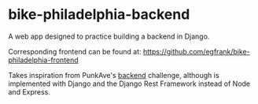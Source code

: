 # bike-philadelphia-backend
A web app designed to practice building a backend in Django.


Corresponding frontend can be found at: https://github.com/egfrank/bike-philadelphia-frontend

Takes inspiration from PunkAve's [backend](https://github.com/punkave/backend-challenge)  challenge, although is implemented with Django and the Django Rest Framework instead of Node and Express.
